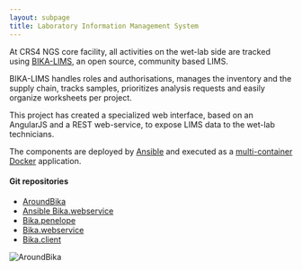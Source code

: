 ```yaml
---
layout: subpage
title: Laboratory Information Management System
---
```


At CRS4 NGS core facility, all activities on the wet-lab side are tracked using [BIKA-LIMS](https://www.bikalims.org/), an open source, community based LIMS.

BIKA-LIMS handles roles and authorisations,  manages the inventory and the supply chain,  tracks samples, prioritizes analysis requests and easily organize worksheets per project.

This project has created a specialized  web interface, based on an AngularJS and a REST web-service, to expose LIMS data to the wet-lab technicians.

The components are deployed by [Ansible](https://www.ansible.com) and executed as a [multi-container Docker](https://docs.docker.com/compose/) application.

#### Git repositories

* [AroundBika](https://github.com/crs4/aroundBika)
* [Ansible Bika.webservice](https://github.com/gmauro/ansible-bika.webservice)
* [Bika.penelope](https://github.com/ratzeni/bika.penelope)
* [Bika.webservice](https://github.com/ratzeni/bika.webservice)
* [Bika.client](https://github.com/ratzeni/bika.client)

![AroundBika](../lims.png)


    
